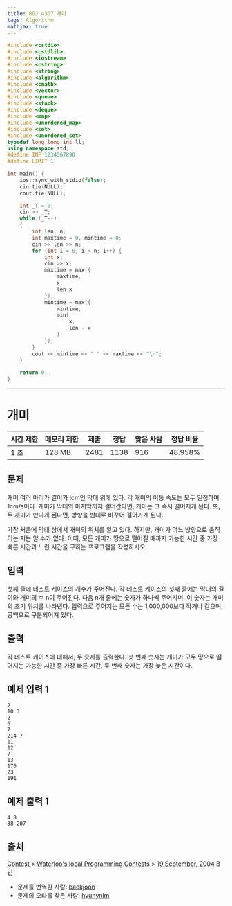 ```yaml
---
title: BOJ 4307 개미
tags: Algorithm
mathjax: true
---
```



```c++
#include <cstdio>
#include <cstdlib>
#include <iostream>
#include <cstring>
#include <string>
#include <algorithm>
#include <cmath>
#include <vector>
#include <queue>
#include <stack>
#include <deque>
#include <map>
#include <unordered_map>
#include <set>
#include <unordered_set>
typedef long long int ll;
using namespace std;
#define INF 1234567890
#define LIMIT 1

int main() {
	ios::sync_with_stdio(false);
	cin.tie(NULL);
	cout.tie(NULL);

	int _T = 0;
	cin >> _T;
	while (_T--)
	{
		int len, n;
		int maxtime = 0, mintime = 0;
		cin >> len >> n;
		for (int i = 0; i < n; i++) {
			int x;
			cin >> x;
			maxtime = max({
				maxtime,
				x,
				len-x
			});
			mintime = max({
				mintime,
				min(
					x,
					len - x
				)
			});
		}
		cout << mintime << " " << maxtime << "\n";
	}

	return 0;
}


```

---



# 개미   

| 시간 제한 | 메모리 제한 | 제출 | 정답 | 맞은 사람 | 정답 비율 |
| --------- | ----------- | ---- | ---- | --------- | --------- |
| 1 초      | 128 MB      | 2481 | 1138 | 916       | 48.958%   |

## 문제

개미 여러 마리가 길이가 lcm인 막대 위에 있다. 각 개미의 이동 속도는 모두 일정하며, 1cm/s이다. 개미가 막대의 마지막까지 걸어간다면, 개미는 그 즉시 떨어지게 된다. 또, 두 개미가 만나게 된다면, 방향을 반대로 바꾸어 걸어가게 된다.

가장 처음에 막대 상에서 개미의 위치를 알고 있다. 하지만, 개미가 어느 방향으로 움직이는 지는 알 수가 없다. 이때, 모든 개미가 땅으로 떨어질 때까지 가능한 시간 중 가장 빠른 시간과 느린 시간을 구하는 프로그램을 작성하시오.

## 입력

첫째 줄에 테스트 케이스의 개수가 주어진다. 각 테스트 케이스의 첫째 줄에는 막대의 길이와 개미의 수 n이 주어진다. 다음 n개 줄에는 숫자가 하나씩 주어지며, 이 숫자는 개미의 초기 위치를 나타낸다. 입력으로 주어지는 모든 수는 1,000,000보다 작거나 같으며, 공백으로 구분되어져 있다.

## 출력

각 테스트 케이스에 대해서, 두 숫자를 출력한다. 첫 번째 숫자는 개미가 모두 땅으로 떨어지는 가능한 시간 중 가장 빠른 시간, 두 번째 숫자는 가장 늦은 시간이다.



## 예제 입력 1

```
2
10 3
2
6
7
214 7
11
12
7
13
176
23
191
```

## 예제 출력 1

```
4 8
38 207
```



## 출처

[Contest ](https://www.acmicpc.net/category/45)> [Waterloo's local Programming Contests ](https://www.acmicpc.net/category/98)> [19 September, 2004](https://www.acmicpc.net/category/detail/497) B번

- 문제를 번역한 사람: [baekjoon](https://www.acmicpc.net/user/baekjoon)
- 문제의 오타를 찾은 사람: [hyunynim](https://www.acmicpc.net/user/hyunynim)